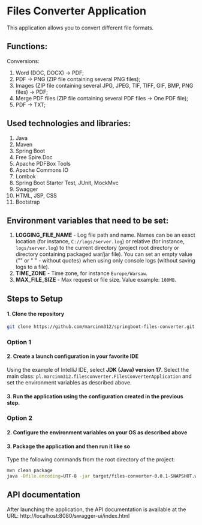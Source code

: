 # Files Converter Application

This application allows you to convert different file formats.

## Functions:
Conversions:
1. Word (DOC, DOCX) -> PDF;
2. PDF -> PNG (ZIP file containing several PNG files);
3. Images (ZIP file containing several JPG, JPEG, TIF, TIFF, GIF, BMP, PNG files) -> PDF;
4. Merge PDF files (ZIP file containing several PDF files -> One PDF file);
5. PDF -> TXT;

## Used technologies and libraries:
1. Java
2. Maven
3. Spring Boot
4. Free Spire.Doc
5. Apache PDFBox Tools
6. Apache Commons IO
7. Lombok
8. Spring Boot Starter Test, JUnit, MockMvc
9. Swagger
10. HTML, JSP, CSS
11. Bootstrap

## Environment variables that need to be set:
1. **LOGGING_FILE_NAME** - Log file path and name. Names can be an exact location (for instance, `C://logs/server.log`) or relative (for instance, `logs/server.log`) to the current directory (project root directory or directory containing packaged war/jar file). You can set an empty value ("" or " " - without quotes) when using only console logs (without saving logs to a file).
2. **TIME_ZONE** - Time zone, for instance `Europe/Warsaw`.
3. **MAX_FILE_SIZE** - Max request or file size. Value example: `100MB`.

## Steps to Setup

#### 1. Clone the repository

```bash
git clone https://github.com/marcinm312/springboot-files-converter.git
```

### Option 1

#### 2. Create a launch configuration in your favorite IDE

Using the example of IntelliJ IDE, select **JDK (Java) version 17**. Select the main class: `pl.marcinm312.filesconverter.FilesConverterApplication` and set the environment variables as described above.

#### 3. Run the application using the configuration created in the previous step.

### Option 2

#### 2. Configure the environment variables on your OS as described above

#### 3. Package the application and then run it like so

Type the following commands from the root directory of the project:
```bash
mvn clean package
java -Dfile.encoding=UTF-8 -jar target/files-converter-0.0.1-SNAPSHOT.war
```

## API documentation
After launching the application, the API documentation is available at the URL:
http://localhost:8080/swagger-ui/index.html
